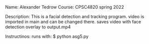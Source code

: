 Name: Alexander Tedrow
Course: CPSC4820 spring 2022

Description:
  This is a facial detection and tracking program. video is imported in main and can be 
  changed there. saves video with face detection overlay to output.mp4

Instructinos:
  runs with:    $ python asg5.py
